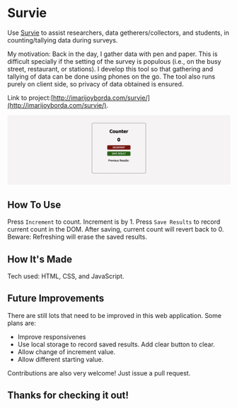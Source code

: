 # Survie 

Use [Survie](http://imarijoyborda.com/survie/) to assist researchers, data getherers/collectors, and students, in counting/tallying data during surveys.  

My motivation: Back in the day, I gather data with pen and paper. This is difficult specially if the setting of the survey is populous (i.e., on the busy street, restaurant, or stations). I develop this tool so that gathering and tallying of data can be done using phones on the go. The tool also runs purely on client side, so privacy of data obtained is ensured.  

Link to project:[http://imarijoyborda.com/survie/](http://imarijoyborda.com/survie/). 

![Screenshot of Site - 1](assets/readme/readme-1.png)

## How To Use
Press `Increment` to count. Increment is by 1. Press `Save Results` to record current count in the DOM. After saving, current count will revert back to 0. Beware: Refreshing will erase the saved results.

## How It's Made
Tech used: HTML, CSS, and JavaScript.

## Future Improvements
There are still lots that need to be improved in this web application. Some plans are:
* Improve responsivenes
* Use local storage to record saved results. Add clear button to clear.
* Allow change of increment value. 
* Allow different starting value.

Contributions are also very welcome! Just issue a pull request.

## Thanks for checking it out!

